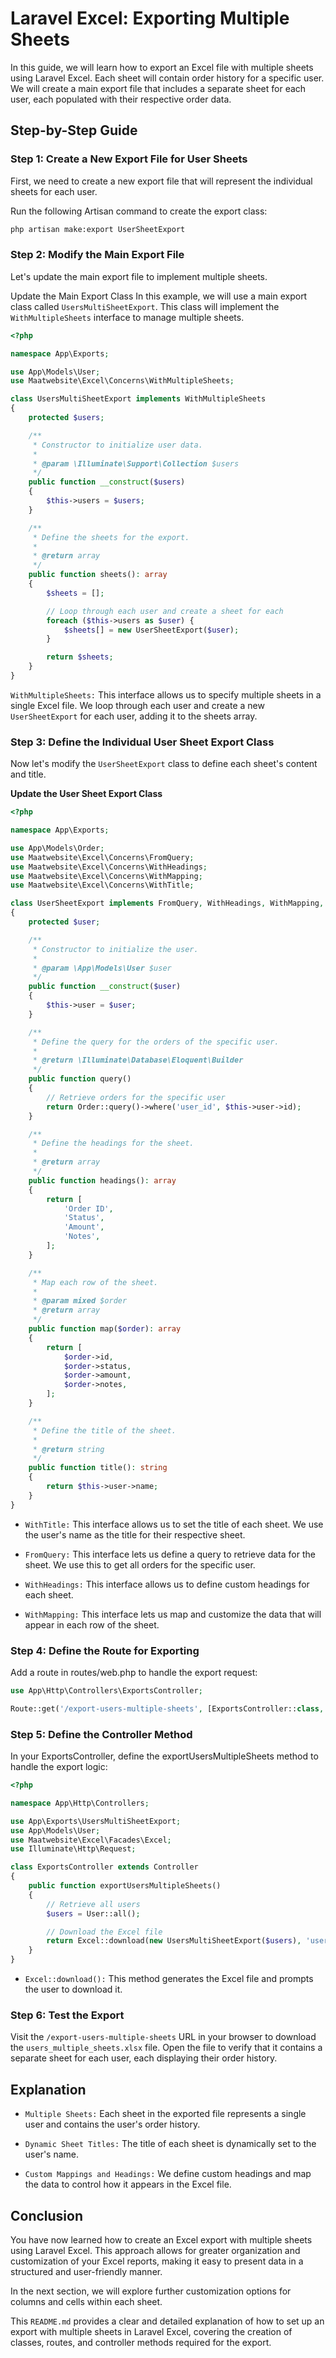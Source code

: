 # Laravel Excel: Exporting Multiple Sheets

In this guide, we will learn how to export an Excel file with multiple sheets using Laravel Excel. Each sheet will contain order history for a specific user. We will create a main export file that includes a separate sheet for each user, each populated with their respective order data.

## Step-by-Step Guide

### Step 1: Create a New Export File for User Sheets

First, we need to create a new export file that will represent the individual sheets for each user.

Run the following Artisan command to create the export class:

```bash
php artisan make:export UserSheetExport
```

### Step 2: Modify the Main Export File
Let's update the main export file to implement multiple sheets.

Update the Main Export Class
In this example, we will use a main export class called `UsersMultiSheetExport`. This class will implement the `WithMultipleSheets` interface to manage multiple sheets.

```php
<?php

namespace App\Exports;

use App\Models\User;
use Maatwebsite\Excel\Concerns\WithMultipleSheets;

class UsersMultiSheetExport implements WithMultipleSheets
{
    protected $users;

    /**
     * Constructor to initialize user data.
     *
     * @param \Illuminate\Support\Collection $users
     */
    public function __construct($users)
    {
        $this->users = $users;
    }

    /**
     * Define the sheets for the export.
     *
     * @return array
     */
    public function sheets(): array
    {
        $sheets = [];

        // Loop through each user and create a sheet for each
        foreach ($this->users as $user) {
            $sheets[] = new UserSheetExport($user);
        }

        return $sheets;
    }
}
```

`WithMultipleSheets:` This interface allows us to specify multiple sheets in a single Excel file. We loop through each user and create a new `UserSheetExport` for each user, adding it to the sheets array.

### Step 3: Define the Individual User Sheet Export Class
Now let's modify the `UserSheetExport` class to define each sheet's content and title.

**Update the User Sheet Export Class**
```php
<?php

namespace App\Exports;

use App\Models\Order;
use Maatwebsite\Excel\Concerns\FromQuery;
use Maatwebsite\Excel\Concerns\WithHeadings;
use Maatwebsite\Excel\Concerns\WithMapping;
use Maatwebsite\Excel\Concerns\WithTitle;

class UserSheetExport implements FromQuery, WithHeadings, WithMapping, WithTitle
{
    protected $user;

    /**
     * Constructor to initialize the user.
     *
     * @param \App\Models\User $user
     */
    public function __construct($user)
    {
        $this->user = $user;
    }

    /**
     * Define the query for the orders of the specific user.
     *
     * @return \Illuminate\Database\Eloquent\Builder
     */
    public function query()
    {
        // Retrieve orders for the specific user
        return Order::query()->where('user_id', $this->user->id);
    }

    /**
     * Define the headings for the sheet.
     *
     * @return array
     */
    public function headings(): array
    {
        return [
            'Order ID',
            'Status',
            'Amount',
            'Notes',
        ];
    }

    /**
     * Map each row of the sheet.
     *
     * @param mixed $order
     * @return array
     */
    public function map($order): array
    {
        return [
            $order->id,
            $order->status,
            $order->amount,
            $order->notes,
        ];
    }

    /**
     * Define the title of the sheet.
     *
     * @return string
     */
    public function title(): string
    {
        return $this->user->name;
    }
}
```

* `WithTitle:` This interface allows us to set the title of each sheet. We use the user's name as the title for their respective sheet.

* `FromQuery:` This interface lets us define a query to retrieve data for the sheet. We use this to get all orders for the specific user.

* `WithHeadings:` This interface allows us to define custom headings for each sheet.

* `WithMapping:` This interface lets us map and customize the data that will appear in each row of the sheet.

### Step 4: Define the Route for Exporting
Add a route in routes/web.php to handle the export request:

```php
use App\Http\Controllers\ExportsController;

Route::get('/export-users-multiple-sheets', [ExportsController::class, 'exportUsersMultipleSheets']);
```

### Step 5: Define the Controller Method
In your ExportsController, define the exportUsersMultipleSheets method to handle the export logic:

```php
<?php

namespace App\Http\Controllers;

use App\Exports\UsersMultiSheetExport;
use App\Models\User;
use Maatwebsite\Excel\Facades\Excel;
use Illuminate\Http\Request;

class ExportsController extends Controller
{
    public function exportUsersMultipleSheets()
    {
        // Retrieve all users
        $users = User::all();

        // Download the Excel file
        return Excel::download(new UsersMultiSheetExport($users), 'users_multiple_sheets.xlsx');
    }
}
```

* `Excel::download():` This method generates the Excel file and prompts the user to download it.

### Step 6: Test the Export
Visit the `/export-users-multiple-sheets` URL in your browser to download the `users_multiple_sheets.xlsx` file. Open the file to verify that it contains a separate sheet for each user, each displaying their order history.

## Explanation
* `Multiple Sheets:` Each sheet in the exported file represents a single user and contains the user's order history.

* `Dynamic Sheet Titles:` The title of each sheet is dynamically set to the user's name.

* `Custom Mappings and Headings:` We define custom headings and map the data to control how it appears in the Excel file.

## Conclusion
You have now learned how to create an Excel export with multiple sheets using Laravel Excel. This approach allows for greater organization and customization of your Excel reports, making it easy to present data in a structured and user-friendly manner.

In the next section, we will explore further customization options for columns and cells within each sheet.

This `README.md` provides a clear and detailed explanation of how to set up an export with multiple sheets in Laravel Excel, covering the creation of classes, routes, and controller methods required for the export.